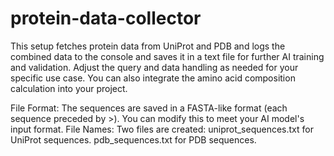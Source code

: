# protein-data-collector
This setup fetches protein data from UniProt and PDB and logs the combined data to the console and saves it in a text file for further AI training and validation. Adjust the query and data handling as needed for your specific use case. You can also integrate the amino acid composition calculation into your project.


File Format: The sequences are saved in a FASTA-like format (each sequence preceded by >). You can modify this to meet your AI model's input format.
File Names: Two files are created:
uniprot_sequences.txt for UniProt sequences.
pdb_sequences.txt for PDB sequences.
